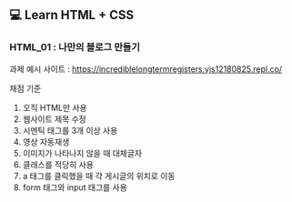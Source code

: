 ## 💻 Learn HTML + CSS

### HTML_01 : 나만의 블로그 만들기

과제 예시 사이트 :
https://incrediblelongtermregisters.yjs12180825.repl.co/

채점 기준

1. 오직 HTML만 사용
2. 웹사이트 제목 수정
3. 시멘틱 태그를 3개 이상 사용
4. 영상 자동재생
5. 이미지가 나타나지 않을 때 대체글자
6. 클래스를 적당히 사용
7. a 태그를 클릭했을 때 갹 게시글의 위치로 이동
8. form 태그와 input 태그를 사용
